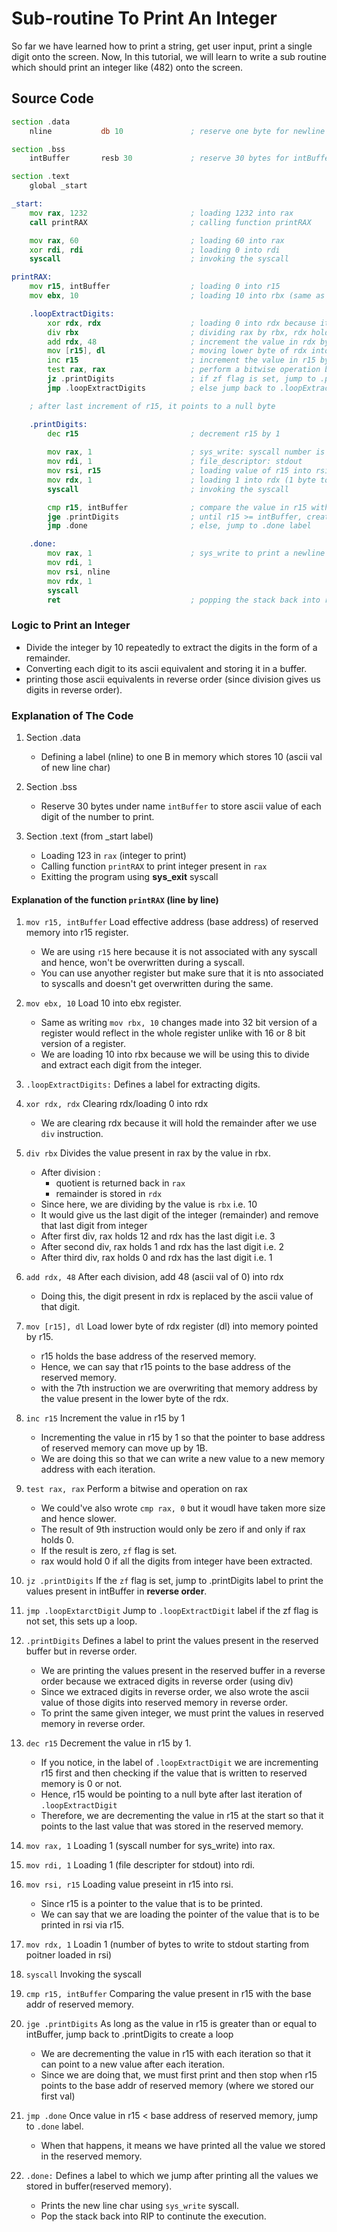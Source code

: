# Sub-routine To Print An Integer
So far we have learned how to print a string, get user input, print a single digit onto the screen.
Now, In this tutorial, we will learn to write a sub routine which should print an integer like (482) onto the screen.

## Source Code
```asm
section .data
    nline           db 10               ; reserve one byte for newline char

section .bss
    intBuffer       resb 30             ; reserve 30 bytes for intBuffer

section .text
    global _start

_start:
    mov rax, 1232                       ; loading 1232 into rax
    call printRAX                       ; calling function printRAX

    mov rax, 60                         ; loading 60 into rax
    xor rdi, rdi                        ; loading 0 into rdi
    syscall                             ; invoking the syscall

printRAX:
    mov r15, intBuffer                  ; loading 0 into r15
    mov ebx, 10                         ; loading 10 into rbx (same as writing mov rbx, 10)

    .loopExtractDigits:
        xor rdx, rdx                    ; loading 0 into rdx because it will hold the remainder after div
        div rbx                         ; dividing rax by rbx, rdx holds the remainder
        add rdx, 48                     ; increment the value in rdx by 48
        mov [r15], dl                   ; moving lower byte of rdx into address pointed by r15
        inc r15                         ; increment the value in r15 by 1
        test rax, rax                   ; perform a bitwise operation between rax and rax, set zf iff rax = 0
        jz .printDigits                 ; if zf flag is set, jump to .printDigits
        jmp .loopExtractDigits          ; else jump back to .loopExtractDigits to create a loop

    ; after last increment of r15, it points to a null byte

    .printDigits:
        dec r15                         ; decrement r15 by 1
        
        mov rax, 1                      ; sys_write: syscall number is 1
        mov rdi, 1                      ; file_descriptor: stdout
        mov rsi, r15                    ; loading value of r15 into rsi
        mov rdx, 1                      ; loading 1 into rdx (1 byte to write)
        syscall                         ; invoking the syscall

        cmp r15, intBuffer              ; compare the value in r15 with address of intBuffer
        jge .printDigits                ; until r15 >= intBuffer, create a loop
        jmp .done                       ; else, jump to .done label

    .done:
        mov rax, 1                      ; sys_write to print a newline char
        mov rdi, 1
        mov rsi, nline
        mov rdx, 1
        syscall
        ret                             ; popping the stack back into rip
```

### Logic to Print an Integer
- Divide the integer by 10 repeatedly to extract the digits in the form of a remainder.
- Converting each digit to its ascii equivalent and storing it in a buffer.
- printing those ascii equivalents in reverse order (since division gives us digits in reverse order).

### Explanation of The Code
1. Section .data
   - Defining a label (nline) to one B in memory which stores 10 (ascii val of new line char)

2. Section .bss
   - Reserve 30 bytes under name `intBuffer` to store ascii value of each digit of the number to print.

3. Section .text (from _start label)
    - Loading 123 in `rax` (integer to print)
    - Calling function `printRAX` to print integer present in `rax`
    - Exitting the program using **sys_exit** syscall

#### Explanation of the function `printRAX` (line by line)
1. `mov r15, intBuffer` Load effective address (base address) of reserved memory into r15 register.
   - We are using `r15` here because it is not associated with any syscall and hence, won't be overwritten during a syscall.
   - You can use anyother register but make sure that it is nto associated to syscalls and doesn't get overwritten during the same.

2. `mov ebx, 10` Load 10 into ebx register.
   - Same as writing `mov rbx, 10` changes made into 32 bit version of a register would reflect in the whole register unlike with 16 or 8 bit version of a register.
   - We are loading 10 into rbx because we will be using this to divide and extract each digit from the integer.

3. `.loopExtractDigits:` Defines a label for extracting digits.

4. `xor rdx, rdx` Clearing rdx/loading 0 into rdx
   - We are clearing rdx because it will hold the remainder after we use `div` instruction.

5. `div rbx` Divides the value present in rax by the value in rbx.
   - After division :
     - quotient is returned back in `rax`
     - remainder is stored in `rdx` 
   - Since here, we are dividing by the value is `rbx` i.e. 10
   - It would give us the last digit of the integer (remainder) and remove that last digit from integer
   - After first div, rax holds 12 and rdx has the last digit i.e. 3
   - After second div, rax holds 1 and rdx has the last digit i.e. 2
   - After third div, rax holds 0 and rdx has the last digit i.e. 1

6. `add rdx, 48` After each division, add 48 (ascii val of 0) into rdx
   - Doing this, the digit present in rdx is replaced by the ascii value of that digit.

7. `mov [r15], dl` Load lower byte of rdx register (dl) into memory pointed by r15.
   - r15 holds the base address of the reserved memory.
   - Hence, we can say that r15 points to the base address of the reserved memory.
   - with the 7th instruction we are overwriting that memory address by the value present in the lower byte of the rdx.

8. `inc r15` Increment the value in r15 by 1
   - Incrementing the value in r15 by 1 so that the pointer to base address of reserved memory can move up by 1B.
   - We are doing this so that we can write a new value to a new memory address with each iteration.

9. `test rax, rax` Perform a bitwise and operation on rax
   - We could've also wrote `cmp rax, 0` but it woudl have taken more size and hence slower.
   - The result of 9th instruction would only be zero if and only if rax holds 0.
   - If the result is zero, `zf` flag is set.
   - rax would hold 0 if all the digits from integer have been extracted.

10. `jz .printDigits` If the `zf` flag is set, jump to .printDigits label to print the values present in intBuffer in **reverse order**.

11. `jmp .loopExtarctDigit` Jump to `.loopExtractDigit` label if the zf flag is not set, this sets up a loop.

12. `.printDigits` Defines a label to print the values present in the reserved buffer but in reverse order.
    - We are printing the values present in the reserved buffer in a reverse order because we extraced digits in reverse order (using div)
    - Since we extraced digits in reverse order, we also wrote the ascii value of those digits into reserved memory in reverse order.
    - To print the same given integer, we must print the values in reserved memory in reverse order.

13. `dec r15` Decrement the value in r15 by 1.
    - If you notice, in the label of `.loopExtractDigit` we are incrementing r15 first and then checking if the value that is written to reserved memory is 0 or not.
    - Hence, r15 would be pointing to a null byte after last iteration of  `.loopExtractDigit`
    - Therefore, we are decrementing the value in r15 at the start so that it points to the last value that was stored in the reserved memory.

14. `mov rax, 1` Loading 1 (syscall number for sys_write) into rax.

15. `mov rdi, 1` Loading 1 (file descripter for stdout) into rdi.

16. `mov rsi, r15` Loading value preseint in r15 into rsi.
    - Since r15 is a pointer to the value that is to be printed.
    - We can say that we are loading the pointer of the value that is to be printed in rsi via r15.

17. `mov rdx, 1` Loadin 1 (number of bytes to write to stdout starting from poitner loaded in rsi)

18. `syscall` Invoking the syscall

19. `cmp r15, intBuffer` Comparing the value present in r15 with the base addr of reserved memory.

20. `jge .printDigits` As long as the value in r15 is greater than or equal to intBuffer, jump back to .printDigits to create a loop
    - We are decrementing the value in r15 with each iteration so that it can point to a new value after each iteration.
    - Since we are doing that, we must first print and then stop when r15 points to the base addr of reserved memory (where we stored our first val)

21. `jmp .done` Once value in r15 < base address of reserved memory, jump to `.done` label.
    - When that happens, it means we have printed all the value we stored in the reserved memory.

22. `.done:` Defines a label to which we jump after printing all the values we stored in buffer(reserved memory).
    - Prints the new line char using `sys_write` syscall.
    - Pop the stack back into RIP to continute the execution.